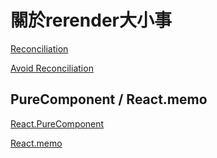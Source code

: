 # 關於rerender大小事

[Reconciliation](https://reactjs.org/docs/reconciliation.html)

[Avoid Reconciliation](https://reactjs.org/docs/optimizing-performance.html#avoid-reconciliation)

## PureComponent / React.memo

[React.PureComponent](https://reactjs.org/docs/react-api.html#reactpurecomponent)

[React.memo](https://reactjs.org/docs/react-api.html#reactmemo)
